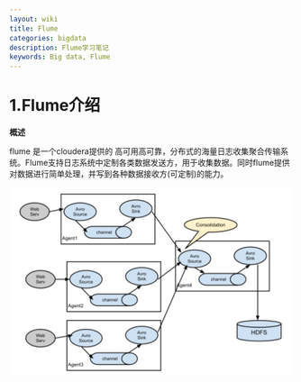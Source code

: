 ```yaml
---
layout: wiki
title: Flume
categories: bigdata
description: Flume学习笔记
keywords: Big data, Flume
---
```




# 1.Flume介绍

**概述**

flume 是一个cloudera提供的 高可用高可靠，分布式的海量日志收集聚合传输系统。Flume支持日志系统中定制各类数据发送方，用于收集数据。同时flume提供对数据进行简单处理，并写到各种数据接收方(可定制)的能力。



<img src="/images/wiki/Flume/Flume_Framework.png" width="700" alt="Flume框架">